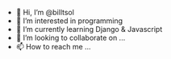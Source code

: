 - 👋 Hi, I’m @billtsol
- 👀 I’m interested in programming
- 🌱 I’m currently learning Django & Javascript
- 💞️ I’m looking to collaborate on ...
- 📫 How to reach me ...

<!---
billtsol/billtsol is a ✨ special ✨ repository because its `README.md` (this file) appears on your GitHub profile.
You can click the Preview link to take a look at your changes.
--->

